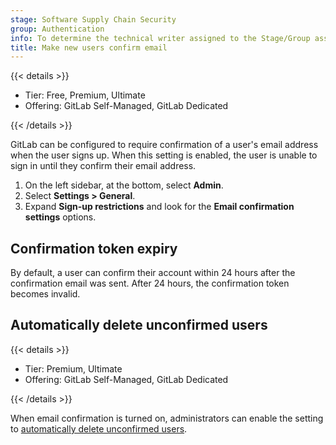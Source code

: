 ```yaml
---
stage: Software Supply Chain Security
group: Authentication
info: To determine the technical writer assigned to the Stage/Group associated with this page, see https://handbook.gitlab.com/handbook/product/ux/technical-writing/#assignments
title: Make new users confirm email
---
```


{{< details >}}

- Tier: Free, Premium, Ultimate
- Offering: GitLab Self-Managed, GitLab Dedicated

{{< /details >}}

GitLab can be configured to require confirmation of a user's email address when
the user signs up. When this setting is enabled, the user is unable to sign in until
they confirm their email address.

1. On the left sidebar, at the bottom, select **Admin**.
1. Select **Settings > General**.
1. Expand **Sign-up restrictions** and look for the **Email confirmation settings** options.

## Confirmation token expiry

By default, a user can confirm their account within 24 hours after the confirmation email was sent.
After 24 hours, the confirmation token becomes invalid.

## Automatically delete unconfirmed users

{{< details >}}

- Tier: Premium, Ultimate
- Offering: GitLab Self-Managed, GitLab Dedicated

{{< /details >}}

When email confirmation is turned on, administrators can enable the setting to
[automatically delete unconfirmed users](../administration/moderate_users.md#automatically-delete-unconfirmed-users).
